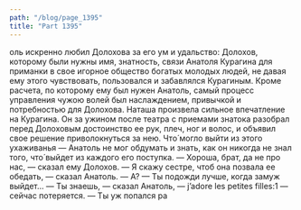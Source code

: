 ```yaml
---
path: "/blog/page_1395"
title: "Part 1395"
---
```


оль искренно любил Долохова за его ум и удальство: Долохов, которому были нужны имя, знатность, связи Анатоля Курагина для приманки в свое игорное общество богатых молодых людей, не давая ему этого чувствовать, пользовался и забавлялся Курагиным. Кроме расчета, по которому ему был нужен Анатоль, самый процесс управления чужою волей был наслаждением, привычкой и потребностью для Долохова.
Наташа произвела сильное впечатление на Курагина. Он за ужином после театра с приемами знатока разобрал перед Долоховым достоинство ее рук, плеч, ног и волос, и объявил свое решение приволокнуться за нею. Что́ могло выйти из этого ухаживанья — Анатоль не мог обдумать и знать, как он никогда не знал того, что́ выйдет из каждого его поступка.
— Хороша, брат, да не про нас, — сказал ему Долохов.
— Я скажу сестре, чтоб она позвала ее обедать, — сказал Анатоль. — А?
— Ты подожди лучше, когда замуж выйдет...
— Ты знаешь, — сказал Анатоль, — j’adore les petites filles:1 — сейчас потеряется.
— Ты уж попался ра

